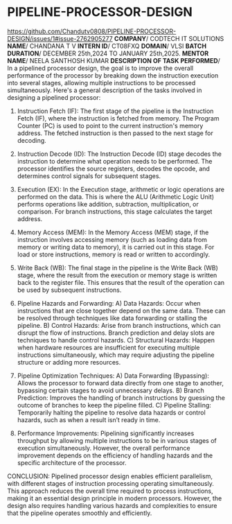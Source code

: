 # PIPELINE-PROCESSOR-DESIGN
https://github.com/Chandutv0808/PIPELINE-PROCESSOR-DESIGN/issues/1#issue-2762905277
**COMPANY**/ CODTECH IT SOLUTIONS
**NAME**/ CHANDANA T V
**INTERN ID**/ CT08FXQ
**DOMAIN**/ VLSI
**BATCH DURATION**/ DECEMBER 25th,2024 TO JANUARY 25th,2025. 
**MENTOR NAME**/ NEELA SANTHOSH KUMAR
 **DESCRIPTION OF TASK PERFORMED**/
 In a pipelined processor design, the goal is to improve the overall performance of the processor by breaking down the instruction execution into several stages, allowing multiple instructions to be processed simultaneously. Here's a general description of the tasks involved in designing a pipelined processor:

1. Instruction Fetch (IF):
The first stage of the pipeline is the Instruction Fetch (IF), where the instruction is fetched from memory. The Program Counter (PC) is used to point to the current instruction's memory address.
The fetched instruction is then passed to the next stage for decoding.

3. Instruction Decode (ID):
The Instruction Decode (ID) stage decodes the instruction to determine what operation needs to be performed.
The processor identifies the source registers, decodes the opcode, and determines control signals for subsequent stages.

5. Execution (EX):
In the Execution stage, arithmetic or logic operations are performed on the data. This is where the ALU (Arithmetic Logic Unit) performs operations like addition, subtraction, multiplication, or comparison.
For branch instructions, this stage calculates the target address.

7. Memory Access (MEM):
In the Memory Access (MEM) stage, if the instruction involves accessing memory (such as loading data from memory or writing data to memory), it is carried out in this stage.
For load or store instructions, memory is read or written to accordingly.

9. Write Back (WB):
The final stage in the pipeline is the Write Back (WB) stage, where the result from the execution or memory stage is written back to the register file.
This ensures that the result of the operation can be used by subsequent instructions.

11. Pipeline Hazards and Forwarding:
A) Data Hazards: Occur when instructions that are close together depend on the same data. These can be resolved through techniques like data forwarding or stalling the pipeline.
B) Control Hazards: Arise from branch instructions, which can disrupt the flow of instructions. Branch prediction and delay slots are techniques to handle control hazards.
C) Structural Hazards: Happen when hardware resources are insufficient for executing multiple instructions simultaneously, which may require adjusting the pipeline structure or adding more resources.

13. Pipeline Optimization Techniques:
A) Data Forwarding (Bypassing): Allows the processor to forward data directly from one stage to another, bypassing certain stages to avoid unnecessary delays.
B) Branch Prediction: Improves the handling of branch instructions by guessing the outcome of branches to keep the pipeline filled.
C) Pipeline Stalling: Temporarily halting the pipeline to resolve data hazards or control hazards, such as when a result isn’t ready in time.

15. Performance Improvements:
Pipelining significantly increases throughput by allowing multiple instructions to be in various stages of execution simultaneously. However, the overall performance improvement depends on the efficiency of handling hazards and the specific architecture of the processor.

CONCLUSION:
Pipelined processor design enables efficient parallelism, with different stages of instruction processing operating simultaneously. This approach reduces the overall time required to process instructions, making it an essential design principle in modern processors. However, the design also requires handling various hazards and complexities to ensure that the pipeline operates smoothly and efficiently.


